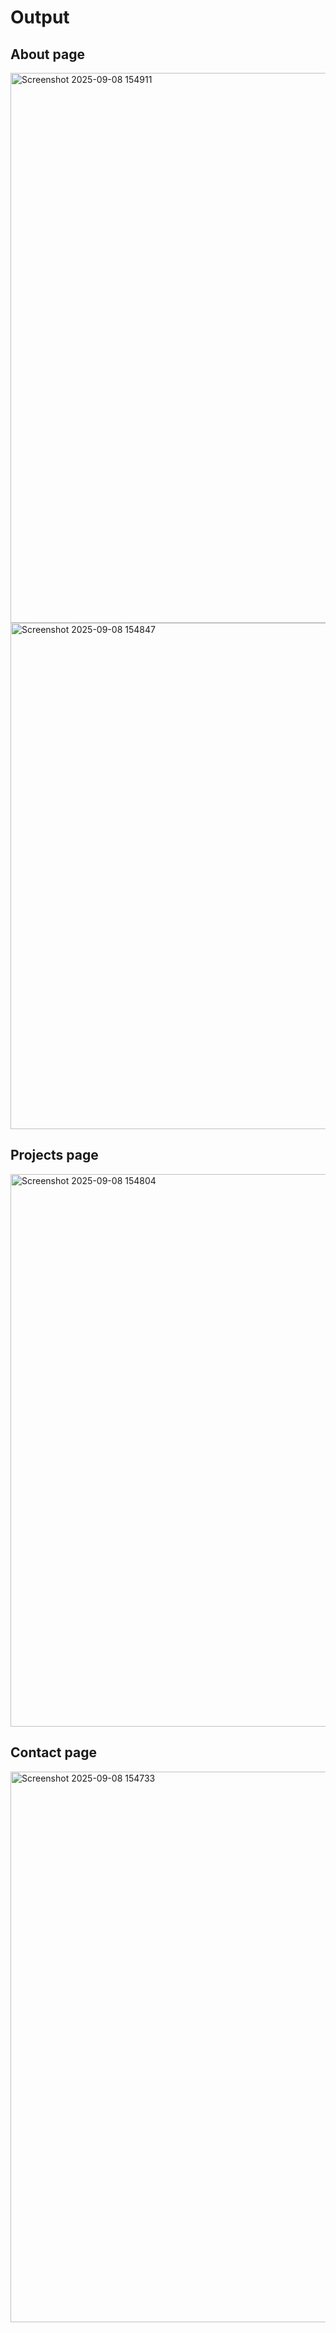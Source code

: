 # Output 

## About page
<img width="1418" height="880" alt="Screenshot 2025-09-08 154911" src="https://github.com/user-attachments/assets/d72fbd66-be62-42de-a64a-8772b45ad4a3" />
<img width="1295" height="810" alt="Screenshot 2025-09-08 154847" src="https://github.com/user-attachments/assets/1a2ee429-929c-48a4-88e7-4123a84aee57" />

## Projects page
<img width="1275" height="884" alt="Screenshot 2025-09-08 154804" src="https://github.com/user-attachments/assets/42fcbb51-890e-494d-8670-dc3fda95a0a5" />

## Contact page
<img width="1618" height="881" alt="Screenshot 2025-09-08 154733" src="https://github.com/user-attachments/assets/9cc7138d-7eac-4b5e-b8ae-d899df04c81b" />










